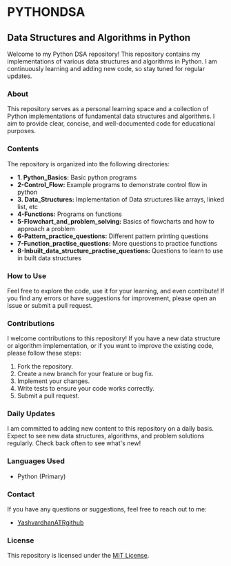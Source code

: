 # PYTHONDSA

## Data Structures and Algorithms in Python

Welcome to my Python DSA repository! This repository contains my implementations of various data structures and algorithms in Python. I am continuously learning and adding new code, so stay tuned for regular updates.

### About

This repository serves as a personal learning space and a collection of Python implementations of fundamental data structures and algorithms. I aim to provide clear, concise, and well-documented code for educational purposes.

### Contents

The repository is organized into the following directories:

*   **1. Python\_Basics:** Basic python programs
*   **2-Control\_Flow:** Example programs to demonstrate control flow in python
*   **3. Data\_Structures:** Implementation of Data structures like arrays, linked list, etc
*   **4-Functions:** Programs on functions
*   **5-Flowchart\_and\_problem\_solving:** Basics of flowcharts and how to approach a problem
*   **6-Pattern\_practice\_questions:** Different pattern printing questions
*   **7-Function\_practise\_questions:** More questions to practice functions
*   **8-Inbuilt\_data\_structure\_practise\_questions:** Questions to learn to use in built data structures

### How to Use

Feel free to explore the code, use it for your learning, and even contribute! If you find any errors or have suggestions for improvement, please open an issue or submit a pull request.

### Contributions

I welcome contributions to this repository! If you have a new data structure or algorithm implementation, or if you want to improve the existing code, please follow these steps:

1.  Fork the repository.
2.  Create a new branch for your feature or bug fix.
3.  Implement your changes.
4.  Write tests to ensure your code works correctly.
5.  Submit a pull request.

### Daily Updates

I am committed to adding new content to this repository on a daily basis. Expect to see new data structures, algorithms, and problem solutions regularly. Check back often to see what's new!

### Languages Used

*   Python (Primary)

### Contact

If you have any questions or suggestions, feel free to reach out to me:

*   [YashvardhanATRgithub](https://github.com/YashvardhanATRgithub)

### License

This repository is licensed under the [MIT License](LICENSE).
